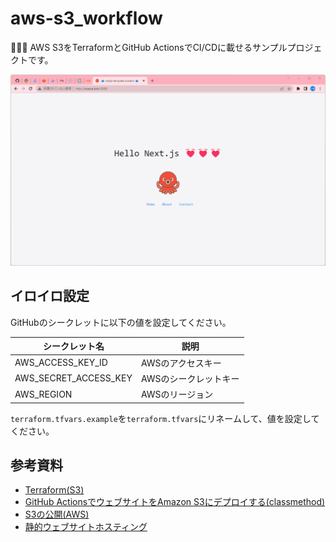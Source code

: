 # aws-s3_workflow

🎍🎍🎍 AWS S3をTerraformとGitHub ActionsでCI/CDに載せるサンプルプロジェクトです。  

![成果物](./.development/img/fruit.gif)  

## イロイロ設定

GitHubのシークレットに以下の値を設定してください。  

| シークレット名 | 説明 |
| --- | --- |
| AWS_ACCESS_KEY_ID | AWSのアクセスキー |
| AWS_SECRET_ACCESS_KEY | AWSのシークレットキー |
| AWS_REGION | AWSのリージョン |

`terraform.tfvars.example`を`terraform.tfvars`にリネームして、値を設定してください。  

## 参考資料

- [Terraform(S3)](https://registry.terraform.io/providers/hashicorp/aws/latest/docs/resources/s3_bucket)
- [GitHub ActionsでウェブサイトをAmazon S3にデプロイする(classmethod)](https://dev.classmethod.jp/articles/deploy-web-site-with-github-actions/)
- [S3の公開(AWS)](https://docs.aws.amazon.com/ja_jp/AmazonS3/latest/userguide/HostingWebsiteOnS3Setup.html)
- [静的ウェブサイトホスティング](https://docs.aws.amazon.com/AmazonS3/latest/userguide/WebsiteHosting.html)

